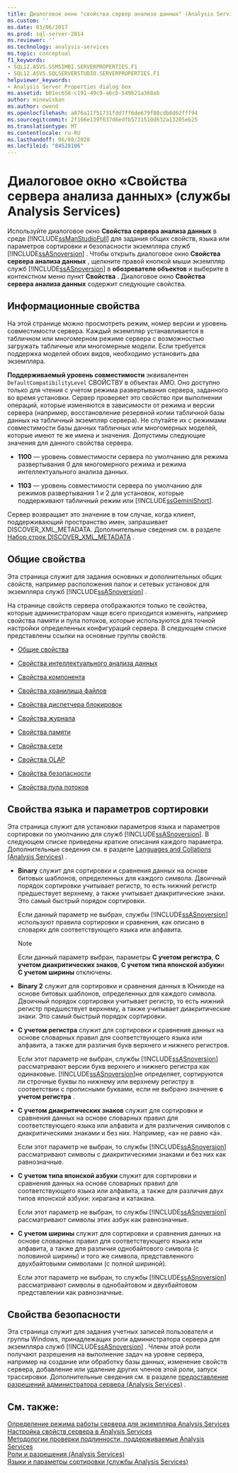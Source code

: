 ```yaml
---
title: Диалоговое окно "свойства сервер анализа данных" (Analysis Services) | Документация Майкрософт
ms.custom: ''
ms.date: 03/06/2017
ms.prod: sql-server-2014
ms.reviewer: ''
ms.technology: analysis-services
ms.topic: conceptual
f1_keywords:
- SQL12.ASVS.SSMSIMBI.SERVERPROPERTIES.F1
- SQL12.ASVS.SQLSERVERSTUDIO.SERVERPROPERTIES.F1
helpviewer_keywords:
- Analysis Server Properties dialog box
ms.assetid: b01ec658-c191-49c9-a6cb-549b21a368ab
author: minewiskan
ms.author: owend
ms.openlocfilehash: a876a11f51731fdd7ff6de679f80cdb8d62fff94
ms.sourcegitcommit: 2f166e139f637d6edfb5731510d632a13205eb25
ms.translationtype: MT
ms.contentlocale: ru-RU
ms.lasthandoff: 06/08/2020
ms.locfileid: "84528106"
---
```

# <a name="analysis-server-properties-dialog-box-analysis-services"></a>Диалоговое окно «Свойства сервера анализа данных» (службы Analysis Services)
  Используйте диалоговое окно **Свойства сервера анализа данных** в среде [!INCLUDE[ssManStudioFull](../includes/ssmanstudiofull-md.md)] для задания общих свойств, языка или параметров сортировки и безопасности экземпляра служб [!INCLUDE[ssASnoversion](../includes/ssasnoversion-md.md)] . Чтобы открыть диалоговое окно **Свойства сервера анализа данных** , щелкните правой кнопкой мыши экземпляр служб [!INCLUDE[ssASnoversion](../includes/ssasnoversion-md.md)] в **обозревателе объектов** и выберите в контекстном меню пункт **Свойства** . Диалоговое окно **Свойства сервера анализа данных** содержит следующие свойства.  
  
## <a name="information-properties"></a>Информационные свойства  
 На этой странице можно просмотреть режим, номер версии и уровень совместимости сервера. Каждый экземпляр устанавливается в табличном или многомерном режиме сервера с возможностью загружать табличные или многомерные модели. Если требуется поддержка моделей обоих видов, необходимо установить два экземпляра.  
  
 **Поддерживаемый уровень совместимости** эквивалентен `DefaultCompatibilityLevel` СВОЙСТВУ в объектах AMO. Оно доступно только для чтения с учетом режима развертывания сервера, заданного во время установки. Сервер проверяет это свойство при выполнении операций, которые изменяются в зависимости от режима и версии сервера (например, восстановление резервной копии табличной базы данных на табличный экземпляр сервера). Не спутайте их с режимами совместимости базы данных табличных или многомерных моделей, которые имеют те же имена и значения. Допустимы следующие значения для данного свойства сервера.  
  
-   **1100** — уровень совместимости сервера по умолчанию для режима развертывания 0 для многомерного режима и режима интеллектуального анализа данных.  
  
-   **1103** — уровень совместимости сервера по умолчанию для режимов развертывания 1 и 2 для установок, которые поддерживают табличный режим или [!INCLUDE[ssGeminiShort](../includes/ssgeminishort-md.md)].  
  
 Сервер возвращает это значение в том случае, когда клиент, поддерживающий пространство имен, запрашивает DISCOVER_XML_METADATA. Дополнительные сведения см. в разделе [Набор строк DISCOVER_XML_METADATA](https://docs.microsoft.com/bi-reference/schema-rowsets/xml/discover-xml-metadata-rowset) .  
  
## <a name="general-properties"></a>Общие свойства  
 Эта страница служит для задания основных и дополнительных общих свойств, например расположения папок и сетевых установок для экземпляра служб [!INCLUDE[ssASnoversion](../includes/ssasnoversion-md.md)] .  
  
 На странице свойств сервера отображаются только те свойства, которые администраторам чаще всего приходится изменять, например свойства памяти и пула потоков, которые используются для точной настройки определенных конфигураций сервера. В следующем списке представлены ссылки на основные группы свойств.  
  
-   [Общие свойства](server-properties/general-properties.md)  
  
-   [Свойства интеллектуального анализа данных](server-properties/data-mining-properties.md)  
  
-   [Свойства компонента](server-properties/feature-properties.md)  
  
-   [Свойства хранилища файлов](server-properties/filestore-properties.md)  
  
-   [Свойства диспетчера блокировок](server-properties/lock-manager-properties.md)  
  
-   [Свойства журнала](server-properties/log-properties.md)  
  
-   [Свойства памяти](server-properties/memory-properties.md)  
  
-   [Свойства сети](server-properties/network-properties.md)  
  
-   [Свойства OLAP](server-properties/olap-properties.md)  
  
-   [Свойства безопасности](server-properties/security-properties.md)  
  
-   [Свойства пула потоков](server-properties/thread-pool-properties.md)  
  
## <a name="language-collation-properties"></a>Свойства языка и параметров сортировки  
 Эта страница служит для установки параметров языка и параметров сортировки по умолчанию для служб [!INCLUDE[ssASnoversion](../includes/ssasnoversion-md.md)]. В следующем списке приведены краткие описания каждого параметра. Дополнительные сведения см. в разделе [Languages and Collations &#40;Analysis Services&#41;](languages-and-collations-analysis-services.md) .  
  
-   **Binary** служит для сортировки и сравнения данных на основе битовых шаблонов, определенных для каждого символа. Двоичный порядок сортировки учитывает регистр, то есть нижний регистр предшествует верхнему, а также учитывает диакритические знаки. Это самый быстрый порядок сортировки.  
  
     Если данный параметр не выбран, службы [!INCLUDE[ssASnoversion](../includes/ssasnoversion-md.md)] используют правила сортировки и сравнения, как описано в словарях для соответствующего языка или алфавита.  
  
    > [!NOTE]  
    >  Если данный параметр выбран, параметры **С учетом регистра**, **С учетом диакритических знаков**, **С учетом типа японской азбуки**и **С учетом ширины** отключены.  
  
-   **Binary 2** служит для сортировки и сравнения данных в Юникоде на основе битовых шаблонов, определенных для каждого символа. Двоичный порядок сортировки учитывает регистр, то есть нижний регистр предшествует верхнему, а также учитывает диакритические знаки. Это самый быстрый порядок сортировки.  
  
-   **С учетом регистра** служит для сортировки и сравнения данных на основе словарных правил для соответствующего языка или алфавита, а также для различия букв верхнего и нижнего регистров.  
  
     Если этот параметр не выбран, службы [!INCLUDE[ssASnoversion](../includes/ssasnoversion-md.md)] рассматривают версии букв верхнего и нижнего регистра как одинаковые. [!INCLUDE[ssASnoversion](../includes/ssasnoversion-md.md)]не определяет, сортируются ли строчные буквы по нижнему или верхнему регистру в соответствии с прописными буквами, если не выбрано значение **с учетом регистра** .  
  
-   **С учетом диакритических знаков** служит для сортировки и сравнения данных на основе словарных правил для соответствующего языка или алфавита и для различения символов с диакритическими знаками и без них. Например, «a» не равно «á».  
  
     Если этот параметр не выбран, то службы [!INCLUDE[ssASnoversion](../includes/ssasnoversion-md.md)] рассматривают символы с диакритическими знаками и без них как равнозначные.  
  
-   **С учетом типа японской азбуки** служит для сортировки и сравнения данных на основе словарных правил для соответствующего языка или алфавита, а также для различия двух типов японской азбуки: хирагана и катакана.  
  
     Если этот параметр не выбран, то службы [!INCLUDE[ssASnoversion](../includes/ssasnoversion-md.md)] рассматривают символы этих азбук как равнозначные.  
  
-   **С учетом ширины** служит для сортировки и сравнения данных на основе словарных правил для соответствующего языка или алфавита, а также для различия однобайтового символа (с половиной ширины) и того же символа, представленного двухбайтовыми символами (с полной шириной).  
  
     Если этот параметр не выбран, то службы [!INCLUDE[ssASnoversion](../includes/ssasnoversion-md.md)] рассматривают символы в однобайтовом и двухбайтовом представлении как равнозначные.  
  
## <a name="security-properties"></a>Свойства безопасности  
 Эта страница служит для задания учетных записей пользователя и группы Windows, принадлежащих роли администратора сервера для экземпляра служб [!INCLUDE[ssASnoversion](../includes/ssasnoversion-md.md)] . Члены этой роли получают разрешения на выполнение задач на уровне сервера, например на создание или обработку базы данных, изменение свойств сервера, добавление или удаление других членов этой роли, запуск трассировки. Дополнительные сведения см. в разделе [предоставление разрешений администратора сервера &#40;Analysis Services&#41;](instances/grant-server-admin-rights-to-an-analysis-services-instance.md) .  
  
## <a name="see-also"></a>См. также:  
 [Определение режима работы сервера для экземпляра Analysis Services](instances/determine-the-server-mode-of-an-analysis-services-instance.md)   
 [Настройка свойств сервера в Analysis Services](server-properties/server-properties-in-analysis-services.md)   
 [Методологии проверки подлинности, поддерживаемые Analysis Services](instances/authentication-methodologies-supported-by-analysis-services.md)   
 [Роли и разрешения &#40;Analysis Services&#41;](multidimensional-models/roles-and-permissions-analysis-services.md)   
 [Языки и параметры сортировки (службы Analysis Services)](languages-and-collations-analysis-services.md)  
  
  
